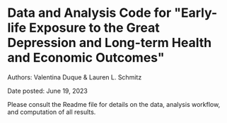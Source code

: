 # Data and Analysis Code for "Early-life Exposure to the Great Depression and Long-term Health and Economic Outcomes" 
Authors: Valentina Duque & Lauren L. Schmitz 

Date posted: June 19, 2023

Please consult the Readme file for details on the data, analysis workflow, and computation of all results.
